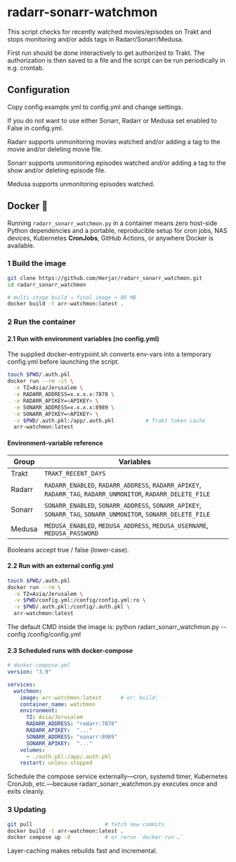 # radarr-sonarr-watchmon

This script checks for recently watched movies/episodes on Trakt and stops monitoring and/or adds tags in Radarr/Sonarr/Medusa.

First run should be done interactively to get authorized to Trakt.
The authorization is then saved to a file and the script can be run periodically in e.g. crontab.


## Configuration

Copy config.example.yml to config.yml and change settings.

If you do not want to use either Sonarr, Radarr or Medusa set enabled to False in config.yml.

Radarr supports unmonitoring movies watched and/or adding a tag to the movie and/or deleting movie file.

Sonarr supports unmonitoring episodes watched and/or adding a tag to the show and/or deleting episode file.

Medusa supports unmonitoring episodes watched.



## Docker 🐳

Running `radarr_sonarr_watchmon.py` in a container means zero host-side Python dependencies and a portable, reproducible setup for cron jobs, NAS devices, Kubernetes **CronJobs**, GitHub Actions, or anywhere Docker is available.

### 1  Build the image

```bash
git clone https://github.com/Herjar/radarr_sonarr_watchmon.git
cd radarr_sonarr_watchmon

# multi-stage build → final image ≈ 80 MB
docker build -t arr-watchmon:latest .
```

### 2 Run the container
#### 2.1 Run with environment variables (no config.yml)

The supplied docker-entrypoint.sh converts env-vars into a temporary config.yml before launching the script.

```bash
touch $PWD/.auth.pkl
docker run --rm -it \
  -e TZ=Asia/Jerusalem \
  -e RADARR_ADDRESS=x.x.x.x:7878 \
  -e RADARR_APIKEY=<APIKEY> \
  -e SONARR_ADDRESS=x.x.x.x:8989 \
  -e SONARR_APIKEY=<APIKEY> \
  -v $PWD/.auth.pkl:/app/.auth.pkl          # Trakt token cache
  arr-watchmon:latest
```

#### Environment-variable reference
| Group  | Variables                                                                                                                                                                                                                                |
| ------ | ---------------------------------------------------------------------------------------------------------------------------------------------------------------------------------------------------------------------------------------- |
| Trakt  | `TRAKT_RECENT_DAYS`                                                                                                                                                                                                                      |
| Radarr | `RADARR_ENABLED`, `RADARR_ADDRESS`, `RADARR_APIKEY`, `RADARR_TAG`, `RADARR_UNMONITOR`, `RADARR_DELETE_FILE`                                                                                                                              |
| Sonarr | `SONARR_ENABLED`, `SONARR_ADDRESS`, `SONARR_APIKEY`, `SONARR_TAG`, `SONARR_UNMONITOR`, `SONARR_DELETE_FILE`                                                                                                                              |
| Medusa | `MEDUSA_ENABLED`, `MEDUSA_ADDRESS`, `MEDUSA_USERNAME`, `MEDUSA_PASSWORD`                                                                                                                                                                 |

Booleans accept true / false (lower-case).

#### 2.2 Run with an external config.yml
```bash
touch $PWD/.auth.pkl
docker run --rm \
  -e TZ=Asia/Jerusalem \
  -v $PWD/config.yml:/config/config.yml:ro \
  -v $PWD/.auth.pkl:/config/.auth.pkl \
  arr-watchmon:latest
```

The default CMD inside the image is:
python radarr_sonarr_watchmon.py --config /config/config.yml

#### 2.3 Scheduled runs with docker-compose
```yaml
# docker-compose.yml
version: "3.9"

services:
  watchmon:
    image: arr-watchmon:latest      # or: build: .
    container_name: watchmon
    environment:
      TZ: Asia/Jerusalem
      RADARR_ADDRESS: "radarr:7878"
      RADARR_APIKEY:  "..."
      SONARR_ADDRESS: "sonarr:8989"
      SONARR_APIKEY:  "..."
    volumes:
      - ./auth.pkl:/app/.auth.pkl
    restart: unless-stopped
```
Schedule the compose service externally—cron, systemd timer, Kubernetes CronJob, etc.—because radarr_sonarr_watchmon.py executes once and exits cleanly.

### 3 Updating
```bash
git pull                       # fetch new commits
docker build -t arr-watchmon:latest .
docker compose up -d           # or rerun `docker run …`
```
Layer-caching makes rebuilds fast and incremental.


